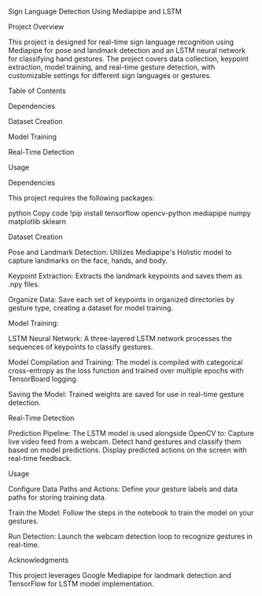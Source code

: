 Sign Language Detection Using Mediapipe and LSTM

Project Overview

This project is designed for real-time sign language recognition using Mediapipe for pose and landmark detection and an LSTM neural network for classifying hand gestures. The project covers data collection, keypoint extraction, model training, and real-time gesture detection, with customizable settings for different sign languages or gestures.

Table of Contents

Dependencies

Dataset Creation

Model Training

Real-Time Detection

Usage

Dependencies

This project requires the following packages:

python
Copy code
!pip install tensorflow opencv-python mediapipe numpy matplotlib sklearn

Dataset Creation

Pose and Landmark Detection: Utilizes Mediapipe's Holistic model to capture landmarks on the face, hands, and body.

Keypoint Extraction: Extracts the landmark keypoints and saves them as .npy files.

Organize Data: Save each set of keypoints in organized directories by gesture type, creating a dataset for model training.

Model Training:

LSTM Neural Network: A three-layered LSTM network processes the sequences of keypoints to classify gestures.

Model Compilation and Training: The model is compiled with categorical cross-entropy as the loss function and trained over multiple epochs with TensorBoard logging.

Saving the Model: Trained weights are saved for use in real-time gesture detection.

Real-Time Detection

Prediction Pipeline: The LSTM model is used alongside OpenCV to:
Capture live video feed from a webcam.
Detect hand gestures and classify them based on model predictions.
Display predicted actions on the screen with real-time feedback.

Usage

Configure Data Paths and Actions: Define your gesture labels and data paths for storing training data.

Train the Model: Follow the steps in the notebook to train the model on your gestures.

Run Detection: Launch the webcam detection loop to recognize gestures in real-time.

Acknowledgments

This project leverages Google Mediapipe for landmark detection and TensorFlow for LSTM model implementation.

